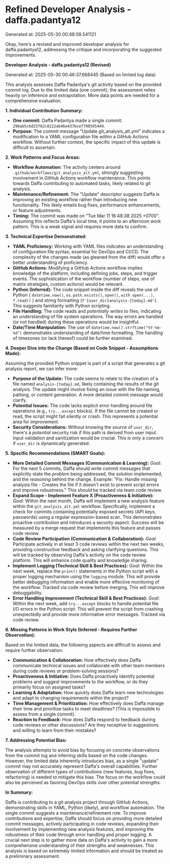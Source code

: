 # Refined Developer Analysis - daffa.padantya12
Generated at: 2025-05-30 00:48:58.541121

Okay, here's a revised and improved developer analysis for daffa.padantya12, addressing the critique and incorporating the suggested improvements.

**Developer Analysis - daffa.padantya12 (Revised)**

Generated at: 2025-05-30 00:46:37.668445 (Based on limited log data)

This analysis assesses Daffa Padantya's git activity based on the provided commit log. Due to the limited data (one commit), the assessment relies heavily on inference and extrapolation.  More data points are needed for a comprehensive evaluation.

**1. Individual Contribution Summary:**

*   **One commit:** Daffa Padantya made a single commit: `296ab5c6d25f62c8122ab46e437bcef700595449`.
*   **Purpose:** The commit message "Update git\_analysis\_alt.yml" indicates a modification to a YAML configuration file within a GitHub Actions workflow.  Without further context, the specific impact of this update is difficult to ascertain.

**2. Work Patterns and Focus Areas:**

*   **Workflow Automation:** The activity centers around `.github/workflows/git_analysis_alt.yml`, strongly suggesting involvement in GitHub Actions workflow maintenance. This points towards Daffa contributing to automated tasks, likely related to git analysis.
*   **Maintenance/Refinement:** The "Update" descriptor suggests Daffa is improving an existing workflow rather than introducing new functionality. This likely entails bug fixes, performance enhancements, or feature adjustments.
*   **Timing:** The commit was made on "Tue Mar 11 16:48:38 2025 +0700". Assuming this reflects Daffa's local time, it points to an afternoon work pattern. This is a weak signal and requires more data to confirm.

**3. Technical Expertise Demonstrated:**

*   **YAML Proficiency:**  Working with YAML files indicates an understanding of configuration file syntax, essential for DevOps and CI/CD. The complexity of the changes made (as gleaned from the diff) would offer a better understanding of proficiency.
*   **GitHub Actions:**  Modifying a GitHub Actions workflow implies knowledge of the platform, including defining jobs, steps, and trigger events. The sophistication of the workflow (number of steps, use of matrix strategies, custom actions) would be relevant.
*   **Python (Inferred):** The code snippet inside the diff reveals the use of Python ( `datetime.now()`, `os.path.exists()`, `open()`, `with open(...)`, `f.read()` ) and string formatting (`f'{user_dir}analysis-{today}.md'`). This suggests familiarity with Python scripting.
*   **File Handling:** The code reads and *potentially writes* to files, indicating an understanding of file system operations. The way errors are handled (or not handled) during these operations would be insightful.
*   **Date/Time Manipulation:** The use of `datetime.now().strftime("%Y-%m-%d")` demonstrates understanding of date/time formatting. The handling of timezones (or lack thereof) could be further examined.

**4.  Deeper Dive into the Change (Based on Code Snippet - Assumptions Made):**

Assuming the provided Python snippet is part of a script that generates a git analysis report, we can infer more:

*   **Purpose of the Update:** The code seems to relate to the creation of a file named `analysis-{today}.md`, likely containing the results of the git analysis.  The update might involve fixing an issue with the file naming, pathing, or content generation.  A more detailed commit message would clarify.
*   **Potential Issues:** The code lacks explicit error handling around file operations (e.g., `try...except` blocks). If the file cannot be created or read, the script might fail silently or crash.  This represents a potential area for improvement.
*   **Security Considerations:** Without knowing the source of `user_dir`, there's a *potential* security risk if this path is derived from user input.  Input validation and sanitization would be crucial.  This is only a concern if `user_dir` is dynamically generated.

**5. Specific Recommendations (SMART Goals):**

*   **More Detailed Commit Messages (Communication & Learning):** *Goal:* For the next 5 commits, Daffa should write commit messages that explicitly state the *problem* being addressed, the *solution* implemented, and the *reasoning* behind the change.  Example: "Fix: Handle missing analysis file - Creates the file if it doesn't exist to prevent script errors and improve robustness." This should be tracked via team code review.
*   **Expand Scope - Implement Feature X (Proactiveness & Initiative):** *Goal:* Within the next month, Daffa will implement a new analysis feature within the `git_analysis_alt.yml` workflow.  Specifically, implement a check for commits containing potentially exposed secrets (API keys, passwords) using a regular expression-based scan.  This demonstrates proactive contribution and introduces a security aspect. Success will be measured by a merge request that implements this feature and passes code review.
*   **Code Review Participation (Communication & Collaboration):** *Goal:* Participate actively in at least 3 code reviews within the next two weeks, providing constructive feedback and asking clarifying questions.  This will be tracked by observing Daffa's activity on the code review platform. This will enhance code quality and knowledge sharing.
*   **Implement Logging (Technical Skill & Best Practices):** *Goal:* Within the next week, replace the `print()` statements in the Python script with a proper logging mechanism using the `logging` module.  This will provide better debugging information and enable more effective monitoring of the workflow. Tracked via code review before merging. This will improve debuggability.
*   **Error Handling Improvement (Technical Skill & Best Practices):** *Goal:* Within the next week, add `try...except` blocks to handle potential file I/O errors in the Python script. This will prevent the script from crashing unexpectedly and provide more informative error messages. Tracked via code review.

**6. Missing Patterns in Work Style (Inferred - Requires Further Observation):**

Based on the limited data, the following aspects are difficult to assess and require further observation:

*   **Communication & Collaboration:** How effectively does Daffa communicate technical issues and collaborate with other team members during code reviews or problem-solving sessions?
*   **Proactiveness & Initiative:** Does Daffa proactively identify potential problems and suggest improvements to the workflow, or do they primarily focus on assigned tasks?
*   **Learning & Adaptation:** How quickly does Daffa learn new technologies and adapt to changing requirements within the project?
*   **Time Management & Prioritization:** How effectively does Daffa manage their time and prioritize tasks to meet deadlines?  (This is impossible to assess from a single commit).
*   **Reaction to Feedback:** How does Daffa respond to feedback during code reviews or other discussions? Are they receptive to suggestions and willing to learn from their mistakes?

**7. Addressing Potential Bias:**

The analysis attempts to avoid bias by focusing on concrete observations from the commit log and inferring skills based on the code changes. However, the limited data inherently introduces bias, as a single "update" commit may not accurately represent Daffa's overall capabilities.  Further observation of different types of contributions (new features, bug fixes, refactoring) is needed to mitigate this bias. The focus on the workflow could also be perceived as favoring DevOps skills over other potential strengths.

**In Summary:**

Daffa is contributing to a git analysis project through GitHub Actions, demonstrating skills in YAML, Python (likely), and workflow automation.  The single commit suggests a maintenance/refinement role. To improve contributions and expertise, Daffa should focus on providing more detailed commit messages, actively participating in code reviews, expanding their involvement by implementing new analysis features, and improving the robustness of their code through error handling and proper logging. A crucial next step is to gather more data on Daffa's activity to gain a more comprehensive understanding of their strengths and weaknesses. This analysis is based on extremely limited information and should be treated as a preliminary assessment.
